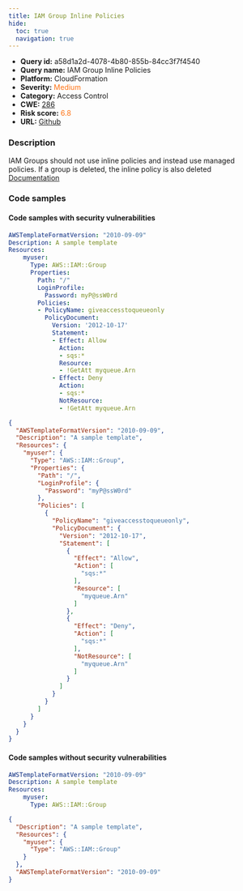 ```yaml
---
title: IAM Group Inline Policies
hide:
  toc: true
  navigation: true
---
```


<style>
  .highlight .hll {
    background-color: #ff171742;
  }
  .md-content {
    max-width: 1100px;
    margin: 0 auto;
  }
</style>

-   **Query id:** a58d1a2d-4078-4b80-855b-84cc3f7f4540
-   **Query name:** IAM Group Inline Policies
-   **Platform:** CloudFormation
-   **Severity:** <span style="color:#ff7213">Medium</span>
-   **Category:** Access Control
-   **CWE:** <a href="https://cwe.mitre.org/data/definitions/286.html" onclick="newWindowOpenerSafe(event, 'https://cwe.mitre.org/data/definitions/286.html')">286</a>
-   **Risk score:** <span style="color:#ff7213">6.8</span>
-   **URL:** [Github](https://github.com/Checkmarx/kics/tree/master/assets/queries/cloudFormation/aws/iam_groups_inline_policies)

### Description
IAM Groups should not use inline policies and instead use managed policies. If a group is deleted, the inline policy is also deleted<br>
[Documentation](https://docs.aws.amazon.com/AWSCloudFormation/latest/UserGuide/aws-properties-iam-group.html)

### Code samples
#### Code samples with security vulnerabilities
```yaml title="Positive test num. 1 - yaml file" hl_lines="10"
AWSTemplateFormatVersion: "2010-09-09"
Description: A sample template
Resources:
    myuser:
      Type: AWS::IAM::Group
      Properties:
        Path: "/"
        LoginProfile:
          Password: myP@ssW0rd
        Policies:
        - PolicyName: giveaccesstoqueueonly
          PolicyDocument:
            Version: '2012-10-17'
            Statement:
            - Effect: Allow
              Action:
              - sqs:*
              Resource:
              - !GetAtt myqueue.Arn
            - Effect: Deny
              Action:
              - sqs:*
              NotResource:
              - !GetAtt myqueue.Arn
```
```json title="Positive test num. 2 - json file" hl_lines="12"
{
  "AWSTemplateFormatVersion": "2010-09-09",
  "Description": "A sample template",
  "Resources": {
    "myuser": {
      "Type": "AWS::IAM::Group",
      "Properties": {
        "Path": "/",
        "LoginProfile": {
          "Password": "myP@ssW0rd"
        },
        "Policies": [
          {
            "PolicyName": "giveaccesstoqueueonly",
            "PolicyDocument": {
              "Version": "2012-10-17",
              "Statement": [
                {
                  "Effect": "Allow",
                  "Action": [
                    "sqs:*"
                  ],
                  "Resource": [
                    "myqueue.Arn"
                  ]
                },
                {
                  "Effect": "Deny",
                  "Action": [
                    "sqs:*"
                  ],
                  "NotResource": [
                    "myqueue.Arn"
                  ]
                }
              ]
            }
          }
        ]
      }
    }
  }
}

```


#### Code samples without security vulnerabilities
```yaml title="Negative test num. 1 - yaml file"
AWSTemplateFormatVersion: "2010-09-09"
Description: A sample template
Resources:
    myuser:
      Type: AWS::IAM::Group
```
```json title="Negative test num. 2 - json file"
{
  "Description": "A sample template",
  "Resources": {
    "myuser": {
      "Type": "AWS::IAM::Group"
    }
  },
  "AWSTemplateFormatVersion": "2010-09-09"
}

```

